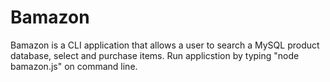 # Bamazon

Bamazon is a CLI application that allows a user to search a MySQL product database, select and purchase items. Run applicstion by typing "node bamazon.js" on command line.
